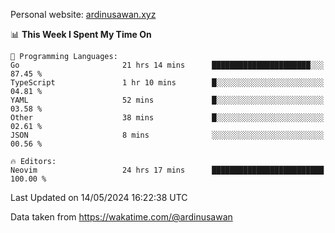 Personal website: [ardinusawan.xyz](https://ardinusawan.xyz)

<!--START_SECTION:waka-->
📊 **This Week I Spent My Time On** 

```text
💬 Programming Languages: 
Go                       21 hrs 14 mins      ██████████████████████░░░   87.45 % 
TypeScript               1 hr 10 mins        █░░░░░░░░░░░░░░░░░░░░░░░░   04.81 % 
YAML                     52 mins             █░░░░░░░░░░░░░░░░░░░░░░░░   03.58 % 
Other                    38 mins             █░░░░░░░░░░░░░░░░░░░░░░░░   02.61 % 
JSON                     8 mins              ░░░░░░░░░░░░░░░░░░░░░░░░░   00.56 % 

🔥 Editors: 
Neovim                   24 hrs 17 mins      █████████████████████████   100.00 % 
```


 Last Updated on 14/05/2024 16:22:38 UTC
<!--END_SECTION:waka-->
Data taken from https://wakatime.com/@ardinusawan
